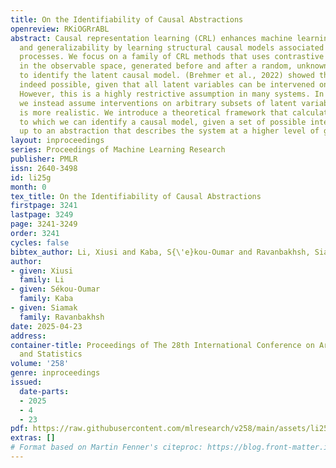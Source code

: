 ```yaml
---
title: On the Identifiability of Causal Abstractions
openreview: RKiOGRrABL
abstract: Causal representation learning (CRL) enhances machine learning models’ robustness
  and generalizability by learning structural causal models associated with data-generating
  processes. We focus on a family of CRL methods that uses contrastive data pairs
  in the observable space, generated before and after a random, unknown intervention,
  to identify the latent causal model. (Brehmer et al., 2022) showed that this is
  indeed possible, given that all latent variables can be intervened on individually.
  However, this is a highly restrictive assumption in many systems. In this work,
  we instead assume interventions on arbitrary subsets of latent variables, which
  is more realistic. We introduce a theoretical framework that calculates the degree
  to which we can identify a causal model, given a set of possible interventions,
  up to an abstraction that describes the system at a higher level of granularity.
layout: inproceedings
series: Proceedings of Machine Learning Research
publisher: PMLR
issn: 2640-3498
id: li25g
month: 0
tex_title: On the Identifiability of Causal Abstractions
firstpage: 3241
lastpage: 3249
page: 3241-3249
order: 3241
cycles: false
bibtex_author: Li, Xiusi and Kaba, S{\'e}kou-Oumar and Ravanbakhsh, Siamak
author:
- given: Xiusi
  family: Li
- given: Sékou-Oumar
  family: Kaba
- given: Siamak
  family: Ravanbakhsh
date: 2025-04-23
address:
container-title: Proceedings of The 28th International Conference on Artificial Intelligence
  and Statistics
volume: '258'
genre: inproceedings
issued:
  date-parts:
  - 2025
  - 4
  - 23
pdf: https://raw.githubusercontent.com/mlresearch/v258/main/assets/li25g/li25g.pdf
extras: []
# Format based on Martin Fenner's citeproc: https://blog.front-matter.io/posts/citeproc-yaml-for-bibliographies/
---
```

